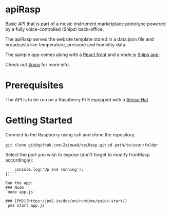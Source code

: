 # apiRasp

Basic API that is part of a music instrument marketplace prototype powered by a fully voice-controlled (Snips) back-office.

The apiRasp serves the website template stored in a data.json file and broadcasts live temperature, pressure and humidity data.

The sample app comes along with a [React front](https://github.com/Zaimwa9/frontRasp) and a node.js [Snips app](https://github.com/Zaimwa9/apiSnips).

Check out [Snips](https://snips.ai/) for more info.

# Prerequisites

The API is to be run on a Raspberry Pi 3 equipped with a [Sense Hat](https://www.kubii.fr/cartes-extension-cameras-raspberry-pi/1081-raspberry-pi-sense-hat-kubii-640522710799.html)

# Getting Started

Connect to the Raspberry using ssh and clone the repository.

`git clone git@github.com:Zaimwa9/apiRasp.git`
`cd path/to/your/folder`

Select the port you wish to expose (don't forget to modify frontRasp accordingly):

```Server.listen(3000, function () {
	console.log('Up and running');
})```

Run the app:
### Node
`node app.js`

### [PM2](https://pm2.io/doc/en/runtime/quick-start/)
`pm2 start app.js`

